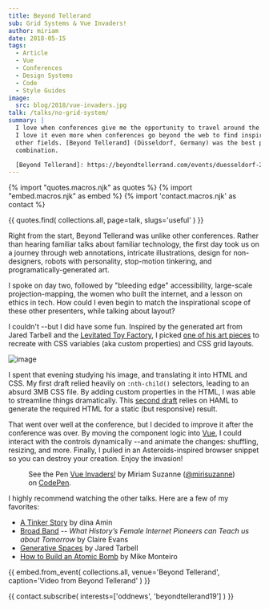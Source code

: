 ```yaml
---
title: Beyond Tellerand
sub: Grid Systems & Vue Invaders!
author: miriam
date: 2018-05-15
tags:
  - Article
  - Vue
  - Conferences
  - Design Systems
  - Code
  - Style Guides
image:
  src: blog/2018/vue-invaders.jpg
talk: /talks/no-grid-system/
summary: |
  I love when conferences give me the opportunity to travel around the world.
  I love it even more when conferences go beyond the web to find inspiration from
  other fields. [Beyond Tellerand] (Düsseldorf, Germany) was the best possible
  combination.

  [Beyond Tellerand]: https://beyondtellerrand.com/events/duesseldorf-2018/speakers
---
```


{% import "quotes.macros.njk" as quotes %}
{% import "embed.macros.njk" as embed %}
{% import 'contact.macros.njk' as contact %}

{{ quotes.find(
  collections.all,
  page=talk,
  slugs='useful'
) }}

Right from the start, Beyond Tellerand was unlike other conferences.
Rather than hearing familiar talks about familiar technology, the first
day took us on a journey through web annotations, intricate
illustrations, design for non-designers, robots with personality,
stop-motion tinkering, and programatically-generated art.

I spoke on day two, followed by "bleeding edge" accessibility,
large-scale projection-mapping, the women who built the internet, and a
lesson on ethics in tech. How could I even begin to match the
inspirational scope of these other presenters, while talking about
layout?

I couldn't --but I did have some fun. Inspired by the generated art from
Jared Tarbell and the [Levitated Toy Factory], I picked [one of his art
pieces] to recreate with CSS variables (aka custom properties) and CSS
grid layouts.

<img src="{{ site.images }}blog/2018/levitated.jpg" class="extend-small img-border img-spacing extend-small img-border img-spacing" alt="image" />

I spent that evening studying his image, and translating it into HTML
and CSS. My first draft relied heavily on `:nth-child()` selectors,
leading to an absurd 3MB CSS file. By adding custom properties in the
HTML, I was able to streamline things dramatically. This [second draft]
relies on HAML to generate the required HTML for a static (but
responsive) result.

That went over well at the conference, but I decided to improve it after
the conference was over. By moving the component logic into [Vue], I
could interact with the controls dynamically --and animate the changes:
shuffling, resizing, and more. Finally, I pulled in an
Asteroids-inspired browser snippet so you can destroy your creation.
Enjoy the invasion!

<figure class="extend-large">
  <p data-height="600" data-theme-id="0" data-slug-hash="LmrEmb" data-default-tab="result" data-user="mirisuzanne" data-embed-version="2" data-pen-title="Vue Invaders!" data-preview="true" class="codepen">See the Pen <a href="https://codepen.io/mirisuzanne/pen/LmrEmb/">Vue Invaders!</a> by Miriam Suzanne (<a href="https://codepen.io/mirisuzanne">@mirisuzanne</a>) on <a href="https://codepen.io">CodePen</a>.</p>
  <script async src="https://static.codepen.io/assets/embed/ei.js"></script>
</figure>

I highly recommend watching the other talks. Here are a few of my
favorites:

- [A Tinker Story] by dina Amin
- [Broad Band] --
  *What History’s Female Internet Pioneers can Teach us about Tomorrow*
  by Claire Evans
- [Generative Spaces] by Jared Tarbell
- [How to Build an Atomic Bomb] by Mike Monteiro

{{ embed.from_event(
  collections.all,
  venue='Beyond Tellerand',
  caption='Video from Beyond Tellerand'
) }}

{{ contact.subscribe(
  interests=['oddnews', 'beyondtellerand19']
) }}

[Levitated Toy Factory]: http://levitated.guru/
[one of his art pieces]: http://levitated.net/daily/levInvaderFractal.html
[second draft]: https://codepen.io/mirisuzanne/pen/gzXqOP
[Vue]: https://vuejs.org/
[A Tinker Story]: https://beyondtellerrand.com/events/duesseldorf-2018/speakers/dina-amin#talk
[Broad Band]: https://beyondtellerrand.com/events/duesseldorf-2018/speakers/claire-evans#talk
[Generative Spaces]: https://beyondtellerrand.com/events/duesseldorf-2018/speakers/jared-tarbell#talk
[How to Build an Atomic Bomb]: https://beyondtellerrand.com/events/duesseldorf-2018/speakers/mike-monteiro#talk
